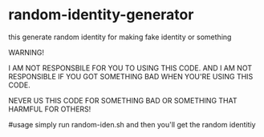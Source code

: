 # random-identity-generator
this generate random identity for making fake identity or something

WARNING!

I AM NOT RESPONSBILE FOR YOU TO USING
THIS CODE. AND I AM NOT RESPONSIBLE IF
YOU GOT SOMETHING BAD WHEN YOU'RE 
USING THIS CODE.

NEVER US THIS CODE FOR SOMETHING BAD OR
SOMETHING THAT HARMFUL FOR OTHERS!


#usage
simply run random-iden.sh and then
you'll get the random identitiy
